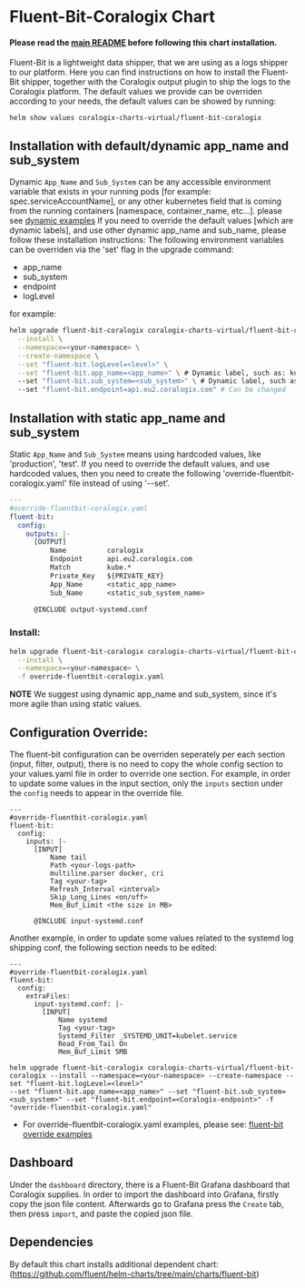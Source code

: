 # Fluent-Bit-Coralogix Chart
#### Please read the [main README](https://github.com/coralogix/eng-integrations/blob/master/README.md) before following this chart installation.

Fluent-Bit is a lightweight data shipper, that we are using as a logs shipper to our platform.
Here you can find instructions on how to install the Fluent-Bit shipper, together with the Coralogix output plugin to ship the logs to the Coralogix platform.
The default values we provide can be overriden according to your needs, the default values can be showed by running:
```
helm show values coralogix-charts-virtual/fluent-bit-coralogix
```

## Installation with default/dynamic app_name and sub_system
Dynamic `App_Name` and `Sub_System` can be any accessible environment variable that exists in your running pods [for example: spec.serviceAccountName], 
or any other kubernetes field that is coming from the running containers [namespace, container_name, etc...].
please see [dynamic examples](https://kubernetes.io/docs/tasks/inject-data-application/environment-variable-expose-pod-information/)
If you need to override the default values [which are dynamic labels], and use other dynamic app_name and sub_name, please follow these installation instructions: 
The following environment variables can be overriden via the 'set' flag in the upgrade command:
* app_name
* sub_system
* endpoint
* logLevel

for example:
```bash
helm upgrade fluent-bit-coralogix coralogix-charts-virtual/fluent-bit-coralogix \
  --install \
  --namespace=<your-namespace> \
  --create-namespace \
  --set "fluent-bit.logLevel=<level>" \
  --set "fluent-bit.app_name=<app_name>" \ # Dynamic label, such as: kubernetes.namespace_name
  --set "fluent-bit.sub_system=<sub_system>" \ # Dynamic label, such as: kubernetes.containers_name
  --set "fluent-bit.endpoint=api.eu2.coralogix.com" # Can be changed
```

## Installation with static app_name and sub_system
Static `App_Name` and `Sub_System` means using hardcoded values, like 'production', 'test'. 
If you need to override the default values, and use hardcoded values, then you need to create the following 'override-fluentbit-coralogix.yaml' file instead of using '--set'.

```yaml
---
#override-fluentbit-coralogix.yaml
fluent-bit:
  config:
    outputs: |-
      [OUTPUT]
          Name          coralogix
          Endpoint      api.eu2.coralogix.com
          Match         kube.*
          Private_Key   ${PRIVATE_KEY}
          App_Name      <static_app_name>
          Sub_Name      <static_sub_system_name>

      @INCLUDE output-systemd.conf
```

### Install:
```bash
helm upgrade fluent-bit-coralogix coralogix-charts-virtual/fluent-bit-coralogix \
  --install \
  --namespace=<your-namespace> \
  -f override-fluentbit-coralogix.yaml
```

**NOTE**
We suggest using dynamic app_name and sub_system, since it's more agile than using static values.


## Configuration Override: 
The fluent-bit configuration can be overriden seperately per each section (input, filter, output), there is no need to copy the whole config section to your values.yaml file in order to override one section. For example, in order to update some values in the input section, only the `inputs` section under the `config` needs to appear in the override file. 
``` 
---
#override-fluentbit-coralogix.yaml
fluent-bit: 
  config:
    inputs: |-
      [INPUT]
          Name tail
          Path <your-logs-path>
          multiline.parser docker, cri
          Tag <your-tag>
          Refresh_Interval <interval>
          Skip_Long_Lines <on/off>
          Mem_Buf_Limit <the size in MB>

      @INCLUDE input-systemd.conf
```

Another example, in order to update some values related to the systemd log shipping conf, the following section needs to be edited:
```
---
#override-fluentbit-coralogix.yaml
fluent-bit:
  config:
    extraFiles:
      input-systemd.conf: |-
        [INPUT]
            Name systemd
            Tag <your-tag>
            Systemd_Filter _SYSTEMD_UNIT=kubelet.service
            Read_From_Tail On
            Mem_Buf_Limit 5MB
```

```
helm upgrade fluent-bit-coralogix coralogix-charts-virtual/fluent-bit-coralogix --install --namespace=<your-namespace> --create-namespace --set "fluent-bit.logLevel=<level>"
--set "fluent-bit.app_name=<app_name>" --set "fluent-bit.sub_system=<sub_system>" --set "fluent-bit.endpoint=<Coralogix-endpoint>" -f "override-fluentbit-coralogix.yaml"
```

* For override-fluentbit-coralogix.yaml examples, please see: [fluent-bit override examples](https://github.com/coralogix/eng-integrations/blob/master/fluent-bit/examples)

## Dashboard
Under the `dashboard` directory, there is a Fluent-Bit Grafana dashboard that Coralogix supplies.
In order to import the dashboard into Grafana, firstly copy the json file content.
Afterwards go to Grafana press the `Create` tab, then press `import`, and paste the copied json file.

## Dependencies
By default this chart installs additional dependent chart:
(https://github.com/fluent/helm-charts/tree/main/charts/fluent-bit)